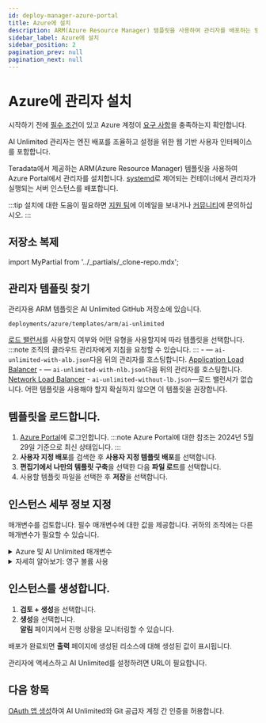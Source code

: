 ```yaml
---
id: deploy-manager-azure-portal
title: Azure에 설치
description: ARM(Azure Resource Manager) 템플릿을 사용하여 관리자를 배포하는 방법을 알아보십시오.
sidebar_label: Azure에 설치
sidebar_position: 2
pagination_prev: null
pagination_next: null
---
```


# Azure에 관리자 설치

시작하기 전에 [필수 조건](./index.md#prerequisites)이 있고 Azure 계정이 [요구 사항](../resources/azure-requirements.md)을 충족하는지 확인합니다.

AI Unlimited 관리자는 엔진 배포를 조율하고 설정을 위한 웹 기반 사용자 인터페이스를 포함합니다.

Teradata에서 제공하는 ARM(Azure Resource Manager) 템플릿을 사용하여 Azure Portal에서 관리자를 설치합니다. [systemd](../glossary.md#systemd)로 제어되는 컨테이너에서 관리자가 실행되는 서버 인스턴스를 배포합니다.

:::tip
설치에 대한 도움이 필요하면 <a href="mailto:aiunlimited.support@Teradata.com">지원 팀</a>에 이메일을 보내거나 [커뮤니티](https://support.teradata.com/community?id=community_forum&sys_id=b0aba91597c329d0e6d2bd8c1253affa)에 문의하십시오.
:::


## 저장소 복제

import MyPartial from '../_partials/_clone-repo.mdx';

<MyPartial />


## 관리자 템플릿 찾기

관리자용 ARM 템플릿은 AI Unlimited GitHub 저장소에 있습니다.

`deployments/azure/templates/arm/ai-unlimited`

[로드 밸런서](../glossary.md#load-balancer)를 사용할지 여부와 어떤 유형을 사용할지에 따라 템플릿을 선택합니다.
:::note
조직의 클라우드 관리자에게 지침을 요청할 수 있습니다.
:::
    \- — `ai-unlimited-with-alb.json`다음 뒤의 관리자를 호스팅합니다. [Application Load Balancer](../glossary.md#application-load-balancer)
    \- — `ai-unlimited-with-nlb.json`다음 뒤의 관리자를 호스팅합니다. [Network Load Balancer](../glossary.md#network-load-balancer)
    \- `ai-unlimited-without-lb.json`—로드 밸런서가 없습니다. 어떤 템플릿을 사용해야 할지 확실하지 않으면 이 템플릿을 권장합니다.


## 템플릿을 로드합니다.

1. [Azure Portal](https://portal.azure.com)에 로그인합니다. 
   :::note
   Azure Portal에 대한 참조는 2024년 5월 29일 기준으로 최신 상태입니다.
   ::: 
2. **사용자 지정 배포**를 검색한 후 **사용자 지정 템플릿 배포**를 선택합니다.
3. **편집기에서 나만의 템플릿 구축**을 선택한 다음 **파일 로드**를 선택합니다.
4. 사용할 템플릿 파일을 선택한 후 **저장**을 선택합니다.

<a id="azure-parms"></a>


## 인스턴스 세부 정보 지정

매개변수를 검토합니다. 필수 매개변수에 대한 값을 제공합니다. 귀하의 조직에는 다른 매개변수가 필요할 수 있습니다.

<details>
<summary>Azure 및 AI Unlimited 매개변수</summary>

| 매개변수 | 설명 | 노트 |
|---------|-------------|-----------|
| 구독 | AI Unlimited를 배포하는 데 사용하려는 Azure 구독입니다.| 필수 사항<br/>기본값: NA <br/>이것은 종량제 계정이어야 합니다.  |
| 리전 | AI Unlimited를 배포하려는 리전입니다.| 필수 사항<br/>기본값: NA<br/>AI Unlimited와 함께 사용할 작업 위치와 데이터 리소스에 가장 가까운 Azure 리전을 선택합니다. |
| 리소스 그룹 이름 | 관련된 AI Unlimited 리소스를 함께 그룹화하는 컨테이너의 이름입니다.| 필수 사항 <br/>기본값: ai-unlimited-workspace |
| AI Unlimited 이름| AI Unlimited에 주어진 고유한 이름입니다.| 필수 사항<br/>기본값: NA | 
| 공용 키 | SSH를 통해 VM에 연결하는 데 사용할 수 있는 공용 SSH 키입니다.| 필수 사항<br/>기본값: NA<br/>이 값은 “ssh-rsa”로 시작해야 합니다. |
| OS 버전  | 현재 구독에서 사용할 수 있는 운영 체제 버전입니다. | 선택 사항(기본값 제공)<br/>기본값: Ubuntu-2004 |
| 인스턴스 유형 | AI Unlimited에 사용하려는 인스턴스 유형입니다. | 선택 사항<br/>기본값: STANDARD_D2_V3<br/>비용을 절감하기 위해 기본 인스턴스 유형을 사용하는 것이 좋습니다. 기본 인스턴스 유형은 2개의 vCPU와 8.0GiB 메모리가 있는 표준 Dv3 시리즈입니다.|
| 네트워크 | AI Unlimited 인스턴스를 배포하려는 네트워크의 이름입니다.| <br/>선택 사항<br/>기본값: NA | 
| 서브넷 | AI Unlimited 인스턴스를 배포하려는 하위 네트워크입니다. | 필수 사항<br/>기본값: NA<br/>서브넷은 선택한 가용성 영역에 있어야 합니다. |
| 보안 그룹 | 인스턴스에 대한 인바운드 및 아웃바운드 트래픽을 제어하는 가상 방화벽입니다. | 선택 사항<br/>기본값: AiUnlimitedSecurityGroup<br/>보안 그룹은 인스턴스에 액세스할 수 있는 프로토콜, 포트 및 IP 주소 또는 CIDR 블록을 지정하는 규칙 세트로 구현됩니다. 사용자 지정 보안 그룹 수신 규칙을 만들지 않는 한 액세스 CIDR 또는 보안 그룹 중 하나 이상을 정의하여 인바운드 트래픽을 허용합니다. |
| 액세스 CIDR | 인스턴스에 액세스할 수 있는 CIDR IP 주소 범위입니다. | 선택 사항<br/>기본값: 0.0.0.0/0<br/>이 값을 신뢰할 수 있는 IP 범위로 설정하는 것이 좋습니다. 사용자 지정 보안 그룹 수신 규칙을 만들지 않는 한 액세스 CIDR 또는 보안 그룹 중 하나 이상을 정의하여 인바운드 트래픽을 허용합니다. |
| AI Unlimited HTTP 포트 | AI Unlimited UI에 액세스하는 포트입니다.| 필수 사항(기본값 제공)<br/>기본값: 3000 |
| AI Unlimited GRPC 포트 | AI Unlimited API에 액세스하는 포트입니다. | 필수 사항(기본값 제공)<br/>기본값: 3282 | 
| 소스 앱 보안 그룹 | AI Unlimited 인스턴스에 연결할 수 있는 권한이 있는 소스 ASG(애플리케이션 보안 그룹). ASG를 사용하면 특정 네트워크 보안 정책에 따라 VM(가상 머신)을 구성할 수 있습니다. 이러한 보안 정책은 가상 머신에서 어떤 트래픽이 허용되거나 허용되지 않는지 결정합니다. |선택 사항<br/>기본값: NA<br/> 네트워크 인터페이스와 동일한 리전에 있는 애플리케이션 보안 그룹을 선택합니다. |
| 대상 앱 보안 그룹 | AI Unlimited 인스턴스에 연결할 수 있는 권한이 있는 대상 애플리케이션 보안 그룹입니다. | 선택 사항<br/>기본값: NA<br/>네트워크 인터페이스와 동일한 리전에 있는 애플리케이션 보안 그룹을 선택합니다. |
| 역할 정의 ID | AI Unlimited에서 사용할 역할의 ID입니다.| 필수 사항<br/>기본값: NA<br/>Azure CLI 명령인 Get-AzRoleDefinition을 사용하여 역할 정의 ID를 가져옵니다. |
| 공용 SSH 허용 | Azure의 VM에 연결하기 위해 SSH(Secure Shell) 키를 사용할 수 있는지 여부를 지정합니다.|  선택 사항<br/>기본값: true |
| 키 볼트 사용 | 배포 중에 보안된 비밀번호를 검색하기 위해 키 볼트를 사용할지 여부를 지정합니다. | 선택 사항<br/>기본값: 신규 |
| 영구 볼륨 사용 | 데이터를 저장하기 위해 새 영구 볼륨을 사용할지 기존 영구 볼륨을 사용할지 지정합니다. 매개변수 섹션 아래의 *자세히 알아보기: 영구 볼륨 사용*을 참조하십시오. | 선택 사항(기본값 제공)<br/>기본값: 신규<br/>지원되는 옵션: 사용 사례에 따라 신규 또는 기존. |
| 영구 볼륨 크기 | 인스턴스에 연결할 수 있는 영구 볼륨의 크기(GB)입니다. | 선택 사항<br/>기본값: 100 |
| 기존 영구 볼륨 | <br/>인스턴스에 연결할 수 있는 기존 영구 볼륨의 ID입니다.| UsePersistentVolume이 기존으로 설정된 경우 필수 사항.<br/>기본값: 없음<br/>영구 볼륨은 AI Unlimited 인스턴스와 동일한 가용성 영역에 있어야 합니다. |
| AI Unlimited 버전 | 배포하려는 AI Unlimited의 버전입니다. | 필수 사항(기본값 제공)<br/>기본값: 최신<br/>값은 컨테이너 버전 태그입니다. |
|NLB 사용| Network Load Balancer를 사용하여 인스턴스에 액세스할지 여부를 지정합니다.|필수 사항(기본값 제공)<br/>기본값: false|
| 태그 | 빠른 식별을 위해 리소스에 할당된 키-값 쌍입니다.| 선택 사항<br/>기본값:NA |   

</details>

<details>

<summary>자세히 알아보기: 영구 볼륨 사용</summary>

관리자 인스턴스는 컨테이너에서 실행되고 인스턴스의 루트 볼륨에 있는 데이터베이스에 구성 데이터를 저장합니다. 인스턴스를 종료, 다시 시작 또는 스냅샷하고 다시 시작해도 이 데이터가 유지됩니다. 

영구 볼륨은 컨테이너화된 애플리케이션의 데이터를 해당 애플리케이션이 실행되는 컨테이너, 포드 또는 노드의 수명을 넘어 저장합니다. 

**영구 볼륨 없음**

컨테이너, 포드 또는 노드가 충돌하거나 종료되면 관리자의 구성 데이터를 잃게 됩니다. 새로운 관리자 인스턴스를 배포할 수 있지만 손실된 인스턴스와 동일한 상태로는 배포할 수 없습니다.

**영구 볼륨 사용**

컨테이너, 포드 또는 노드가 충돌하거나 종료되고 관리자의 구성 데이터가 영구 볼륨에 저장된 경우 손실된 관리자 인스턴스와 동일한 구성을 갖는 새 관리자 인스턴스를 배포할 수 있습니다.

**예**

1. 관리자를 배포하고 `영구 볼륨 사용` 매개변수를 **신규**로 설정합니다.
2. 스택을 생성한 후 **출력** 페이지에서 `volume-id`를 기록해 둡니다.
3. AI Unlimited를 사용합니다.
4. 관리자 인스턴스가 손실된 경우 관리자를 다시 배포하고 다음 매개변수를 포함합니다.
   - `영구 볼륨 사용`: **신규**
   - `기존 영구 볼륨`: 2단계에서 기록한 값
   
새로운 관리자 인스턴스는 손실된 관리자 인스턴스와 동일한 구성을 갖습니다.

</details>


## 인스턴스를 생성합니다.

1. **검토 + 생성**을 선택합니다.
2. **생성**을 선택합니다.<br />
**알림** 페이지에서 진행 상황을 모니터링할 수 있습니다.

배포가 완료되면 **출력** 페이지에 생성된 리소스에 대해 생성된 값이 표시됩니다.

관리자에 액세스하고 AI Unlimited를 설정하려면 URL이 필요합니다.


## 다음 항목

[OAuth 앱 생성](../resources/create-oauth-app.md)하여 AI Unlimited와 Git 공급자 계정 간 인증을 허용합니다.
